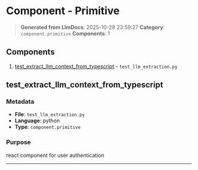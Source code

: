 # Component - Primitive

> **Generated from LlmDocs**: 2025-10-28 23:59:27
> **Category**: `component.primitive`
> **Components**: 1

## Components

1. [test_extract_llm_context_from_typescript](#test-extract-llm-context-from-typescript) - `test_llm_extraction.py`

## test_extract_llm_context_from_typescript

### Metadata

- **File**: `test_llm_extraction.py`
- **Language**: python
- **Type**: `component.primitive`

### Purpose

react component for user authentication

---

